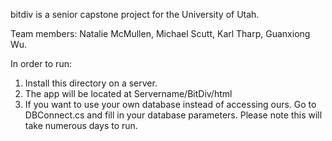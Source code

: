 bitdiv is a senior capstone project for the University of Utah. 

Team members: Natalie McMullen, Michael Scutt, Karl Tharp, Guanxiong Wu. 

In order to run:

1) Install this directory on a server.
2) The app will be located at Servername/BitDiv/html
3) If you want to use your own database instead of accessing ours. Go to DBConnect.cs and fill in your database parameters. Please note this will take numerous days to run. 
